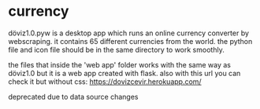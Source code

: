 # currency

döviz1.0.pyw is a desktop app which runs an online currency converter by webscraping. it contains 65 different currencies from the world. the python file and icon file should be in the same directory to work smoothly.

the files that inside the 'web app' folder works with the same way as döviz1.0 but it is a web app created with flask. 
also with this url you can check it but without css: https://dovizcevir.herokuapp.com/

deprecated due to data source changes
